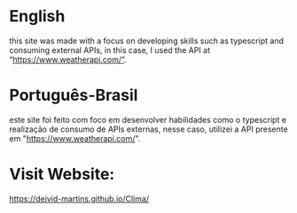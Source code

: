# English
this site was made with a focus on developing skills such as typescript and consuming external APIs, in this case, I used the API at “https://www.weatherapi.com/”.

# Português-Brasil
este site foi feito com foco em desenvolver habilidades como o typescript e realização de consumo de APIs externas, nesse caso, utilizei a API presente em "https://www.weatherapi.com/".

# Visit Website:
https://deivid-martins.github.io/Clima/
